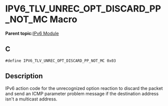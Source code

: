 # IPV6\_TLV\_UNREC\_OPT\_DISCARD\_PP\_NOT\_MC Macro

**Parent topic:**[IPv6 Module](GUID-F2484EF9-7914-43EE-A5B7-4FFDC27C8135.md)

## C

```
#define IPV6_TLV_UNREC_OPT_DISCARD_PP_NOT_MC 0x03
```

## Description

IPv6 action code for the unrecognized option reaction to discard the packet and send an ICMP parameter problem message if the destination address isn't a multicast address.

